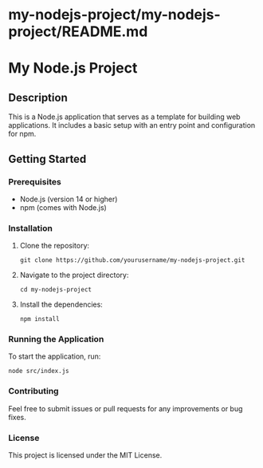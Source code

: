 # my-nodejs-project/my-nodejs-project/README.md

# My Node.js Project

## Description
This is a Node.js application that serves as a template for building web applications. It includes a basic setup with an entry point and configuration for npm.

## Getting Started

### Prerequisites
- Node.js (version 14 or higher)
- npm (comes with Node.js)

### Installation
1. Clone the repository:
   ```
   git clone https://github.com/yourusername/my-nodejs-project.git
   ```
2. Navigate to the project directory:
   ```
   cd my-nodejs-project
   ```
3. Install the dependencies:
   ```
   npm install
   ```

### Running the Application
To start the application, run:
```
node src/index.js
```

### Contributing
Feel free to submit issues or pull requests for any improvements or bug fixes.

### License
This project is licensed under the MIT License.